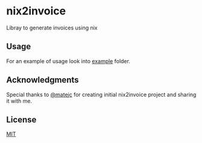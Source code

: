 # nix2invoice

Libray to generate invoices using nix

## Usage

For an example of usage look into [example](example) folder.

## Acknowledgments

Special thanks to [@matejc](https://github.com/matejc) for creating initial nix2invoice project and
sharing it with me.

## License

[MIT](LICENSE)
